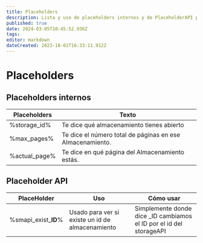 ```yaml
---
title: Placeholders
description: Lista y uso de placeholders internos y de PlaceholderAPI para StorageMechanic.
published: true
date: 2024-03-05T10:45:52.936Z
tags: 
editor: markdown
dateCreated: 2023-10-01T16:33:11.912Z
---
```


# Placeholders

## Placeholders internos

| **Placeholders**   | **Texto**                                              |
|--------------------|------------------------------------------------------|
| %storage_id%       | Te dice qué almacenamiento tienes abierto              |
| %max_pages%        | Te dice el número total de páginas en ese Almacenamiento. |
| %actual_page%      | Te dice en qué página del Almacenamiento estás.    |

## Placeholder API

| PlaceHolder                | Uso                                 | Cómo usar                                                        |
|----------------------------|-------------------------------------|-------------------------------------------------------------------|
| %smapi_exist_**ID**%       | Usado para ver si existe un id de almacenamiento  | Simplemente donde dice _ID cambiamos el ID por el id del storageAPI |